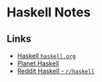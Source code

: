
# Haskell Notes


## Links

- [Haskell `haskell.org`](http://www.haskell.org)
- [Planet Haskell](http://planet.haskell.org)
- [Reddit Haskell - `r/haskell`](http://www.reddit.com/r/haskell)

